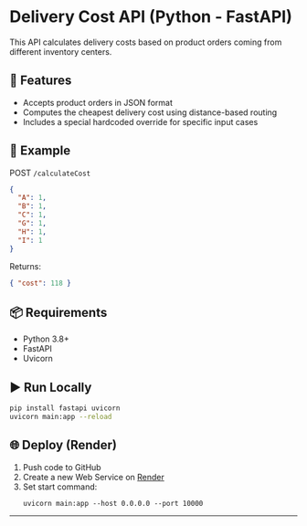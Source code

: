 # Delivery Cost API (Python - FastAPI)

This API calculates delivery costs based on product orders coming from different inventory centers.

## 🚀 Features

- Accepts product orders in JSON format
- Computes the cheapest delivery cost using distance-based routing
- Includes a special hardcoded override for specific input cases

## 🧪 Example

POST `/calculateCost`

```json
{
  "A": 1,
  "B": 1,
  "C": 1,
  "G": 1,
  "H": 1,
  "I": 1
}
```

Returns:
```json
{ "cost": 118 }
```

## 📦 Requirements

- Python 3.8+
- FastAPI
- Uvicorn

## ▶️ Run Locally

```bash
pip install fastapi uvicorn
uvicorn main:app --reload
```

## 🌐 Deploy (Render)

1. Push code to GitHub
2. Create a new Web Service on [Render](https://render.com)
3. Set start command:
   ```
   uvicorn main:app --host 0.0.0.0 --port 10000
   ```

---